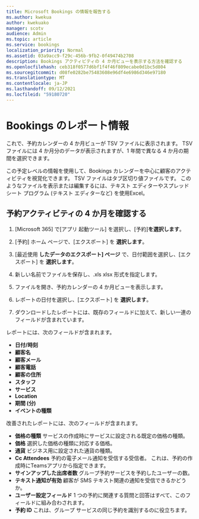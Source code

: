 ```yaml
---
title: Microsoft Bookings の情報を報告する
ms.author: kwekua
author: kwekuako
manager: scotv
audience: Admin
ms.topic: article
ms.service: bookings
localization_priority: Normal
ms.assetid: 03a9acc9-f29c-456b-9fb2-0f49474b2708
description: Bookings アクティビティの 4 か月ビューを表示する方法を確認する
ms.openlocfilehash: ceb318f0577d6bf1f4f46f809ecabe0d1bc5d804
ms.sourcegitcommit: d08fe0282be75483608e96df4e6986d346e97180
ms.translationtype: MT
ms.contentlocale: ja-JP
ms.lasthandoff: 09/12/2021
ms.locfileid: "59180720"
---
```

# <a name="reporting-info-for-bookings"></a>Bookings のレポート情報

これで、予約カレンダーの 4 か月ビューが TSV ファイルに表示されます。 TSV ファイルには 4 か月分のデータが表示されますが、1 年間で異なる 4 か月の期間を選択できます。

この予定レベルの情報を使用して、Bookings カレンダーを中心に顧客のアクティビティを視覚化できます。 TSV ファイルはタブ区切り値ファイルです。 このようなファイルを表示または編集するには、テキスト エディターやスプレッドシート プログラム (テキスト エディターなど) を使用Excel。

## <a name="see-four-months-of-booking-activity"></a>予約アクティビティの 4 か月を確認する

1. [Microsoft 365] で[アプリ 起動ツール] を選択し、[予約]**を選択します**。

1. [予約] ホーム ページで、[エクスポート] を **選択します**。

1. [最近使用 **したデータのエクスポート] ページ** で、日付範囲を選択し、[エクスポート] を **選択します**。

1. 新しい名前でファイルを保存し、.xls xlsx 形式を指定します。

1. ファイルを開き、予約カレンダーの 4 か月ビューを表示します。

1. レポートの日付を選択し、[エクスポート] を **選択します**。

1. ダウンロードしたレポートには、既存のフィールドに加えて、新しい一連のフィールドが含まれています。

レポートには、次のフィールドが含まれます。

 - **日付/時刻**
- **顧客名**
- **顧客メール**
- **顧客電話**
- **顧客の住所**
- **スタッフ**
- **サービス**
- **Location**
- **期間 (分)**
- **イベントの種類**

改善されたレポートには、次のフィールドが含まれます。

- **価格の種類**   サービスの作成時にサービスに設定される既定の価格の種類。
- **価格**   選択した価格の種類に対応する価格。
- **通貨**   ビジネス用に設定された通貨の種類。
- **Cc Attendees**   予約の電子メール通知を受信する受信者。 これは、予約の作成時にTeamsアプリから指定できます。
- **サインアップした出席者数**   グループ予約サービスを予約したユーザーの数。
- **テキスト通知が有効**   顧客が SMS テキスト関連の通知を受信できるかどうか。
- **ユーザー設定フィールド**   1 つの予約に関連する質問と回答はすべて、このフィールドに組み合わされます。
- **予約 ID**   これは、グループ サービスの同じ予約を識別するのに役立ちます。
